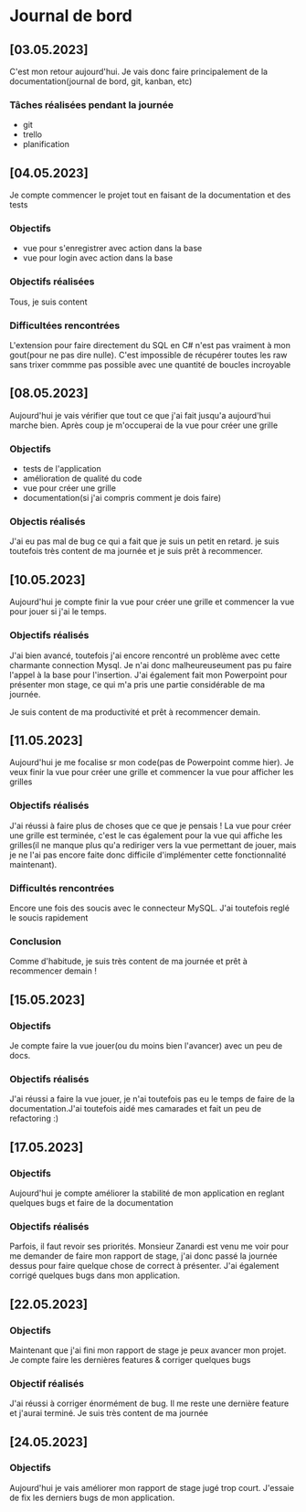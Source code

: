 # Journal de bord

## [03.05.2023]
C'est mon retour aujourd'hui. Je vais donc faire principalement de la documentation(journal de bord, git, kanban, etc)

### Tâches réalisées pendant la journée
- git
- trello
- planification
  

## [04.05.2023]
Je compte commencer le projet tout en faisant de la documentation et des tests
### Objectifs
- vue pour s'enregistrer avec action dans la base
- vue pour login avec action dans la base

### Objectifs réalisées
Tous, je suis content
### Difficultées rencontrées
L'extension pour faire directement du SQL en C# n'est pas vraiment à mon gout(pour ne pas dire nulle). C'est impossible de récupérer toutes les raw sans trixer commme pas possible avec une quantité de boucles incroyable

## [08.05.2023]
Aujourd'hui je vais vérifier que tout ce que j'ai fait jusqu'a aujourd'hui marche bien. Après coup je m'occuperai de la vue pour créer une grille
### Objectifs
- tests de l'application
- amélioration de qualité du code
- vue pour créer une grille
- documentation(si j'ai compris comment je dois faire)

### Objectis réalisés
J'ai eu pas mal de bug ce qui a fait que je suis un petit en retard. je suis toutefois très content de ma journée et je suis prêt à recommencer. 

## [10.05.2023]
Aujourd'hui je compte finir la vue pour créer une grille et commencer la vue pour jouer si j'ai le temps. 

### Objectifs réalisés
J'ai bien avancé, toutefois j'ai encore rencontré un problème avec cette charmante connection Mysql. Je n'ai donc malheureuseument pas pu faire l'appel à la base pour l'insertion. J'ai également fait mon Powerpoint pour présenter mon stage, ce qui m'a pris une partie considérable de ma journée. 

Je suis content de ma productivité et prêt à recommencer demain. 


## [11.05.2023] 
Aujourd'hui je me focalise sr mon code(pas de Powerpoint comme hier). Je veux finir la vue pour créer une grille et commencer la vue pour afficher les grilles

### Objectifs réalisés
J'ai réussi à faire plus de choses que ce que je pensais ! La vue pour créer une grille est terminée, c'est le cas également pour la vue qui affiche les grilles(il ne manque plus qu'a rediriger vers la vue permettant de jouer, mais je ne l'ai pas encore faite donc difficile d'implémenter cette fonctionnalité maintenant). 

### Difficultés rencontrées
Encore une fois des soucis avec le connecteur MySQL. J'ai toutefois reglé le soucis rapidement

### Conclusion
Comme d'habitude, je suis très content de ma journée et prêt à recommencer demain ! 


## [15.05.2023]

### Objectifs
Je compte faire la vue jouer(ou du moins bien l'avancer) avec un peu de docs. 

### Objectifs réalisés
J'ai réussi a faire la vue jouer, je n'ai toutefois pas eu le temps de faire de la documentation.J'ai toutefois aidé mes camarades et fait un peu de refactoring :)




## [17.05.2023]

### Objectifs
Aujourd'hui je compte améliorer la stabilité de mon application en reglant quelques bugs et faire de la documentation 

### Objectifs réalisés
Parfois, il faut revoir ses priorités. Monsieur Zanardi est venu me voir pour me demander de faire mon rapport de stage, j'ai donc passé la journée dessus pour faire quelque chose de correct à présenter. J'ai également corrigé quelques bugs dans mon application. 


## [22.05.2023]
### Objectifs
Maintenant que j'ai fini mon rapport de stage je peux avancer mon projet. Je compte faire les dernières features & corriger quelques bugs

### Objectif réalisés
J'ai réussi à corriger énormément de bug. Il me reste une dernière feature et j'aurai terminé. Je suis très content de ma journée

## [24.05.2023]
### Objectifs
Aujourd'hui je vais améliorer mon rapport de stage jugé trop court. J'essaie de fix les derniers bugs de mon application. 
